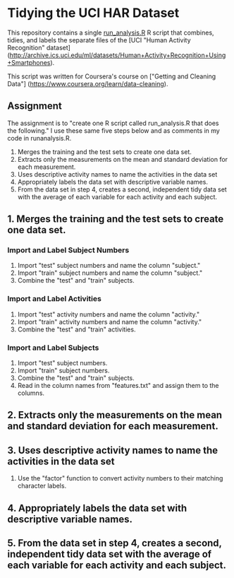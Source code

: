 Tidying the UCI HAR Dataset
========================

This repository contains a single [run_analysis.R](run_analysis.R) R script that combines, tidies, and labels the separate files of the [UCI "Human Activity Recognition" dataset] (http://archive.ics.uci.edu/ml/datasets/Human+Activity+Recognition+Using+Smartphones).

This script was written for Coursera's course on ["Getting and Cleaning Data"] (https://www.coursera.org/learn/data-cleaning).

## Assignment

The assignment is to "create one R script called run_analysis.R that does the following."  I use these same five steps below and as comments in my code in runanalysis.R.

1. Merges the training and the test sets to create one data set.
2. Extracts only the measurements on the mean and standard deviation for each measurement.
3. Uses descriptive activity names to name the activities in the data set
4. Appropriately labels the data set with descriptive variable names.
5. From the data set in step 4, creates a second, independent tidy data set with the average of each variable for each activity and each subject.

## 1. Merges the training and the test sets to create one data set.

### Import and Label Subject Numbers
1. Import "test" subject numbers and name the column "subject."
2. Import "train" subject numbers and name the column "subject."
3. Combine the "test" and "train" subjects.

### Import and Label Activities
1. Import "test" activity numbers and name the column "activity."
2. Import "train" activity numbers and name the column "activity."
3. Combine the "test" and "train" activities.

### Import and Label Subjects
1. Import "test" subject numbers.
2. Import "train" subject numbers.
3. Combine the "test" and "train" subjects.
4. Read in the column names from "features.txt" and assign them to the columns.

## 2. Extracts only the measurements on the mean and standard deviation for each measurement.


## 3. Uses descriptive activity names to name the activities in the data set
1. Use the "factor" function to convert activity numbers to their matching character labels.

## 4. Appropriately labels the data set with descriptive variable names.


## 5. From the data set in step 4, creates a second, independent tidy data set with the average of each variable for each activity and each subject.
